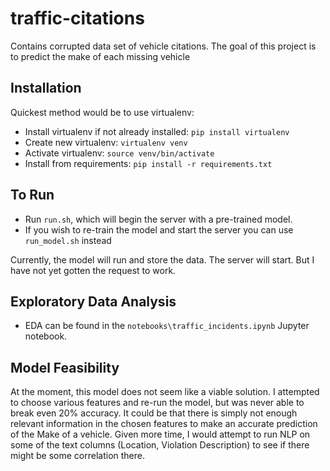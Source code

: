 # traffic-citations
Contains corrupted data set of vehicle citations. The goal of this project is to predict the make of each missing vehicle

## Installation
Quickest method would be to use virtualenv:
* Install virtualenv if not already installed: `pip install virtualenv`
* Create new virtualenv: `virtualenv venv`
* Activate virtualenv: `source venv/bin/activate`
* Install from requirements: `pip install -r requirements.txt`

## To Run
* Run `run.sh`, which will begin the server with a pre-trained model.
* If you wish to re-train the model and start the server you can use `run_model.sh` instead

Currently, the model will run and store the data. The server will start. But I have not yet gotten the request to work.

## Exploratory Data Analysis
* EDA can be found in the `notebooks\traffic_incidents.ipynb` Jupyter notebook.

## Model Feasibility
At the moment, this model does not seem like a viable solution. I attempted to choose various features and re-run the model, but was never able to break even 20% accuracy. It could be that there is simply not enough relevant information in the chosen features to make an accurate prediction of the Make of a vehicle. Given more time, I would attempt to run NLP on some of the text columns (Location, Violation Description) to see if there might be some correlation there.
